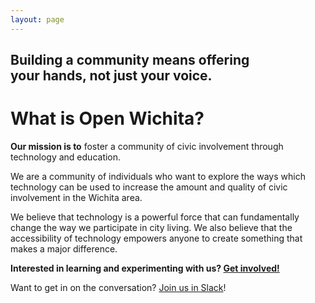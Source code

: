 ```yaml
---
layout: page
---
```


<h2 class="home-lead">
  Building a community means offering<br>your hands, not just your voice.
</h2>

# What is Open Wichita?

**Our mission is to** foster a community of civic involvement through
technology and education.

We are a community of individuals who want to explore the ways which technology
can be used to increase the amount and quality of civic involvement in the
Wichita area.

We believe that technology is a powerful force that can fundamentally change the
way we participate in city living. We also believe that the accessibility of
technology empowers anyone to create something that makes a major difference.

**Interested in learning and experimenting with us? [Get involved!](/connect)**

Want to get in on the conversation? [Join us in Slack](https://openwichita-slack.herokuapp.com)!

<script async defer src="https://openwichita-slack.herokuapp.com/slackin.js"></script>
